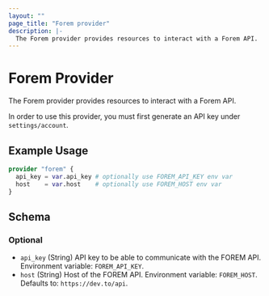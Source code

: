 ```yaml
---
layout: ""
page_title: "Forem provider"
description: |-
  The Forem provider provides resources to interact with a Forem API.
---
```


# Forem Provider

The Forem provider provides resources to interact with a Forem API.

In order to use this provider, you must first generate an API key under `settings/account`.

## Example Usage

```terraform
provider "forem" {
  api_key = var.api_key # optionally use FOREM_API_KEY env var
  host    = var.host    # optionally use FOREM_HOST env var
}
```

<!-- schema generated by tfplugindocs -->
## Schema

### Optional

- `api_key` (String) API key to be able to communicate with the FOREM API. Environment variable: `FOREM_API_KEY`.
- `host` (String) Host of the FOREM API. Environment variable: `FOREM_HOST`. Defaults to: `https://dev.to/api`.
